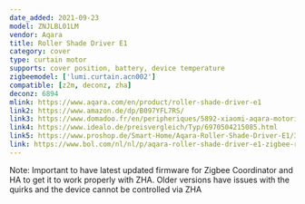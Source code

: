 ```yaml
---
date_added: 2021-09-23
model: ZNJLBL01LM
vendor: Aqara
title: Roller Shade Driver E1
category: cover
type: curtain motor
supports: cover position, battery, device temperature
zigbeemodel: ['lumi.curtain.acn002']
compatible: [z2m, deconz, zha]
deconz: 6894
mlink: https://www.aqara.com/en/product/roller-shade-driver-e1
link2: https://www.amazon.de/dp/B097YFL7RS/
link3: https://www.domadoo.fr/en/peripheriques/5892-xiaomi-aqara-motorisation-intelligente-pour-store-enrouleur-a-chainette-zigbee-30-rsd-m01-6970504215085.html
link4: https://www.idealo.de/preisvergleich/Typ/6970504215085.html
link5: https://www.proshop.de/Smart-Home/Aqara-Roller-Shade-Driver-E1/3021800
link: https://www.bol.com/nl/nl/p/aqara-roller-shade-driver-e1-zigbee-rolgordijn-controller/9300000061774360/
---
```

Note: Important to have latest updated firmware for Zigbee Coordinator and HA to get it to work properly with ZHA. Older versions have issues with the quirks and the device cannot be controlled via ZHA
